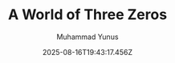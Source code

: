 ---
title: "A World of Three Zeros"
date: "2025-08-16T19:43:17.456Z"
author: "Muhammad Yunus"
read_year: "NO"
recommendation: '3'
url: /bookshelf/a-world-of-three-zeros
---